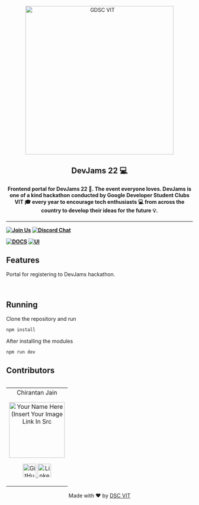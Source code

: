 <p align="center">
<a href="https://dscvit.com">
	<img width="400" src="https://user-images.githubusercontent.com/56252312/159312411-58410727-3933-4224-b43e-4e9b627838a3.png#gh-light-mode-only" alt="GDSC VIT"/>
</a>
	<h2 align="center"> DevJams 22 💻 </h2>
	<h4 align="center">  Frontend portal for DevJams 22 🎉. The event everyone loves. DevJams is one of a kind hackathon conducted by Google Developer Student Clubs VIT 🎓 every year to encourage tech enthusiasts 💻 from across the country to develop their ideas for the future 💡.  <h4>
</p>

---

[![Join Us](https://img.shields.io/badge/Join%20Us-Developer%20Student%20Clubs-red)](https://dsc.community.dev/vellore-institute-of-technology/)
[![Discord Chat](https://img.shields.io/discord/760928671698649098.svg)](https://discord.gg/498KVdSKWR)

[![DOCS](https://img.shields.io/badge/Documentation-see%20docs-green?style=flat-square&logo=appveyor)](INSERT_LINK_FOR_DOCS_HERE)
[![UI ](https://img.shields.io/badge/User%20Interface-Link%20to%20UI-orange?style=flat-square&logo=appveyor)](INSERT_UI_LINK_HERE)

## Features

Portal for registering to DevJams hackathon.

<br>

## Running

Clone the repository and run

```bash
npm install
```

After installing the modules

```bash
npm run dev
```

## Contributors

<table>
	<table>
	<tr align="center">
		<td>
		Chirantan Jain
		<p align="center">
			<img src = "https://avatars.githubusercontent.com/u/29995855?s=400&u=914d5faac9c6dbc2dc9f449c4c1ea9769b80fe6f&v=4" width="150" height="150" alt="Your Name Here (Insert Your Image Link In Src">
		</p>
			<p align="center">
				<a href = "https://github.com/chirantan2003">
					<img src = "http://www.iconninja.com/files/241/825/211/round-collaboration-social-github-code-circle-network-icon.svg" width="36" height = "36" alt="GitHub"/>
				</a>
				<a href = "https://www.linkedin.com/in/chirantan-jain-703166219/">
					<img src = "http://www.iconninja.com/files/863/607/751/network-linkedin-social-connection-circular-circle-media-icon.svg" width="36" height="36" alt="LinkedIn"/>
				</a>
			</p>
		</td>
	</tr>
</table>

<p align="center">
	Made with ❤ by <a href="https://dscvit.com">DSC VIT</a>
</p>
